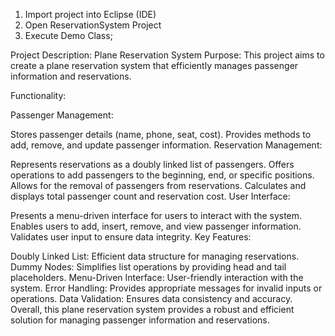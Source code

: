 1. Import project into Eclipse (IDE)
2. Open ReservationSystem Project
3. Execute Demo Class;





Project Description: Plane Reservation System
Purpose:
This project aims to create a plane reservation system that efficiently manages passenger information and reservations.

Functionality:

Passenger Management:

Stores passenger details (name, phone, seat, cost).
Provides methods to add, remove, and update passenger information.
Reservation Management:

Represents reservations as a doubly linked list of passengers.
Offers operations to add passengers to the beginning, end, or specific positions.
Allows for the removal of passengers from reservations.
Calculates and displays total passenger count and reservation cost.
User Interface:

Presents a menu-driven interface for users to interact with the system.
Enables users to add, insert, remove, and view passenger information.
Validates user input to ensure data integrity.
Key Features:

Doubly Linked List: Efficient data structure for managing reservations.
Dummy Nodes: Simplifies list operations by providing head and tail placeholders.
Menu-Driven Interface: User-friendly interaction with the system.
Error Handling: Provides appropriate messages for invalid inputs or operations.
Data Validation: Ensures data consistency and accuracy.
Overall, this plane reservation system provides a robust and efficient solution for managing passenger information and reservations.
